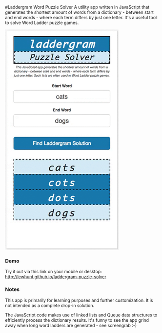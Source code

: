 #Laddergram Word Puzzle Solver
A utility app written in JavaScript that generates the shortest amount of words from a dictionary - between start and end words - where each term differs by just one letter. It's a useful tool to solve Word Ladder puzzle games.

![Demo](laddergram-4.gif)

### Demo
Try it out via this link on your mobile or desktop: http://lewhunt.github.io/laddergram-puzzle-solver

### Notes
This app is primarily for learning purposes and further customization. It is not intended as a complete drop-in solution.

The JavaScript code makes use of linked lists and Queue data structures to efficiently process the dictionary results. It's funny to see the app grind away when long word ladders are generated - see screengrab :-)


